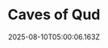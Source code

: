 ---
title: "Caves of Qud"
id: 333640
date: 2025-08-10T05:00:06.163Z
link: games/steam/recent/caves-of-qud
image: http://media.steampowered.com/steamcommunity/public/images/apps/333640/d301aa7d579383e6eeedf4a9cd26d703e6e5d5e0.jpg
playtime_2weeks: 94
playtime_forever: 2128
playtime_windows_forever: 0
playtime_mac_forever: 0
playtime_linux_forever: 2128
playtime_deck_forever: 2128
---